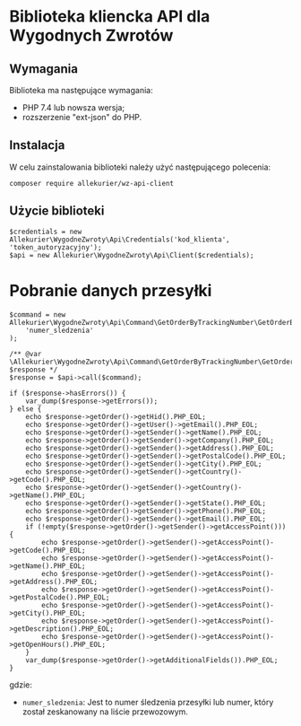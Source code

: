 # Biblioteka kliencka API dla Wygodnych Zwrotów

## Wymagania

Biblioteka ma następujące wymagania:

* PHP 7.4 lub nowsza wersja;
* rozszerzenie "ext-json" do PHP.

## Instalacja

W celu zainstalowania biblioteki należy użyć następującego polecenia:

```
composer require allekurier/wz-api-client
```

## Użycie biblioteki

```
$credentials = new Allekurier\WygodneZwroty\Api\Credentials('kod_klienta', 'token_autoryzacyjny');
$api = new Allekurier\WygodneZwroty\Api\Client($credentials);
```

# Pobranie danych przesyłki

```
$command = new Allekurier\WygodneZwroty\Api\Command\GetOrderByTrackingNumber\GetOrderByTrackingNumberRequest(
    'numer_sledzenia'
);

/** @var \Allekurier\WygodneZwroty\Api\Command\GetOrderByTrackingNumber\GetOrderByTrackingNumberResponse|\Allekurier\WygodneZwroty\Api\Lib\Core\Errors\ErrorsInterface $response */
$response = $api->call($command);

if ($response->hasErrors()) {
    var_dump($response->getErrors());
} else {
    echo $response->getOrder()->getHid().PHP_EOL;
    echo $response->getOrder()->getUser()->getEmail().PHP_EOL;
    echo $response->getOrder()->getSender()->getName().PHP_EOL;
    echo $response->getOrder()->getSender()->getCompany().PHP_EOL;
    echo $response->getOrder()->getSender()->getAddress().PHP_EOL;
    echo $response->getOrder()->getSender()->getPostalCode().PHP_EOL;
    echo $response->getOrder()->getSender()->getCity().PHP_EOL;
    echo $response->getOrder()->getSender()->getCountry()->getCode().PHP_EOL;
    echo $response->getOrder()->getSender()->getCountry()->getName().PHP_EOL;
    echo $response->getOrder()->getSender()->getState().PHP_EOL;
    echo $response->getOrder()->getSender()->getPhone().PHP_EOL;
    echo $response->getOrder()->getSender()->getEmail().PHP_EOL;
    if (!empty($response->getOrder()->getSender()->getAccessPoint())) {
        echo $response->getOrder()->getSender()->getAccessPoint()->getCode().PHP_EOL;
        echo $response->getOrder()->getSender()->getAccessPoint()->getName().PHP_EOL;
        echo $response->getOrder()->getSender()->getAccessPoint()->getAddress().PHP_EOL;
        echo $response->getOrder()->getSender()->getAccessPoint()->getPostalCode().PHP_EOL;
        echo $response->getOrder()->getSender()->getAccessPoint()->getCity().PHP_EOL;
        echo $response->getOrder()->getSender()->getAccessPoint()->getDescription().PHP_EOL;
        echo $response->getOrder()->getSender()->getAccessPoint()->getOpenHours().PHP_EOL;
    }
    var_dump($response->getOrder()->getAdditionalFields()).PHP_EOL;
}
```

gdzie:

* `numer_sledzenia`: Jest to numer śledzenia przesyłki lub numer, który został zeskanowany na liście przewozowym.
